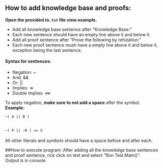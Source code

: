 ## How to add knowledge base and proofs:
<strong>Open the provided <code>kb.txt</code> file view example.</strong>
<ul>
<li>Add all knowledge base sentence after "Knowledge Base:"</li>
<li>Each new sentence should have an empty line above it and below it.</li>
<li>Add all proof sentence after "Prove the following by refutation:"</li>
<li>Each new proof sentence mush have a empty line above it and below it, exception being the
last sentence.</li>
</ul>

#### Syntax for sentences:
<ul>
<li>Negation: ~</li>
<li>And: &&</li>
<li>Or: ||</li>
<li>Implies: =></li>
<li>Double implies: <=></li>
</ul>
To apply negation, <strong>make sure to not add a space</strong> after the symbol. <br>
<b>Example:</b><br>
<code>
~( A || B )
</code><br>
<code>
~( P || ~R ) => S
</code><br>
All other literals and symbols should have a space before and after each.

##How to execute program:
After adding all the knowledge base sentences and proof sentence, rick click on test
and select "Run Test.Main()".<br>
Output is in console.

